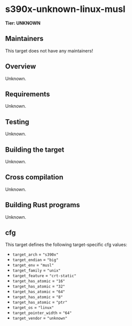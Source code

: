 # s390x-unknown-linux-musl

**Tier: UNKNOWN**

## Maintainers
This target does not have any maintainers!

## Overview
Unknown.

## Requirements
Unknown.

## Testing
Unknown.

## Building the target
Unknown.

## Cross compilation
Unknown.

## Building Rust programs
Unknown.

## cfg
This target defines the following target-specific cfg values:
- `target_arch` = `"s390x"`
- `target_endian` = `"big"`
- `target_env` = `"musl"`
- `target_family` = `"unix"`
- `target_feature` = `"crt-static"`
- `target_has_atomic` = `"16"`
- `target_has_atomic` = `"32"`
- `target_has_atomic` = `"64"`
- `target_has_atomic` = `"8"`
- `target_has_atomic` = `"ptr"`
- `target_os` = `"linux"`
- `target_pointer_width` = `"64"`
- `target_vendor` = `"unknown"`

